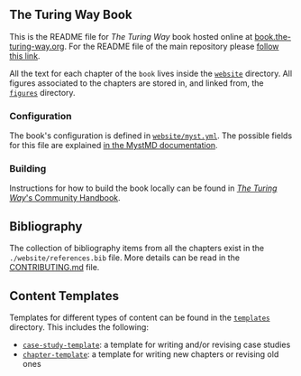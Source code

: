 ## The Turing Way Book

This is the README file for _The Turing Way_ book hosted online at [book.the-turing-way.org](https://book.the-turing-way.org).
For the README file of the main repository please [follow this link](https://github.com/the-turing-way/the-turing-way/blob/main/README.md).

All the text for each chapter of the `book` lives inside the [`website`](./website/) directory.
All figures associated to the chapters are stored in, and linked from, the [`figures`](./figures/) directory.

### Configuration

The book's configuration is defined in [`website/myst.yml`](./website/myst.yml). The possible fields for this file are explained [in the MystMD documentation](https://mystmd.org/guide/frontmatter#in-a-myst-yml-file).

### Building

Instructions for how to build the book locally can be found in [_The Turing Way_'s Community Handbook](https://book.the-turing-way.org/community-handbook/local-build).

## Bibliography

The collection of bibliography items from all the chapters exist in the `./website/references.bib` file.
More details can be read in the [CONTRIBUTING.md](https://github.com/the-turing-way/the-turing-way/blob/main/CONTRIBUTING.md#referencing-and-citing) file.

## Content Templates

Templates for different types of content can be found in the [`templates`](./templates) directory.
This includes the following:

* [`case-study-template`](templates/case-study-template/): a template for writing and/or revising case studies
* [`chapter-template`](templates/chapter-template/): a template for writing new chapters or revising old ones
